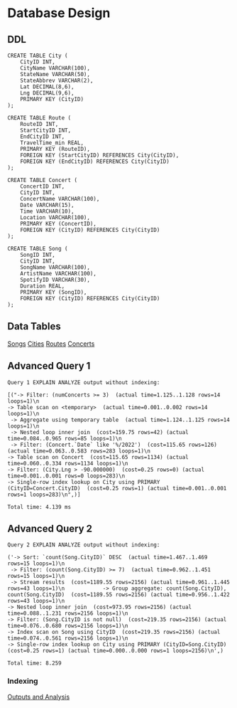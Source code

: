 # Database Design
## DDL
```
CREATE TABLE City (
    CityID INT,
    CityName VARCHAR(100),
    StateName VARCHAR(50),
    StateAbbrev VARCHAR(2),
    Lat DECIMAL(8,6),
    Lng DECIMAL(9,6),
    PRIMARY KEY (CityID)
);

CREATE TABLE Route (
    RouteID INT,
    StartCityID INT,
    EndCityID INT,
    TravelTime_min REAL,
    PRIMARY KEY (RouteID),
    FOREIGN KEY (StartCityID) REFERENCES City(CityID),
    FOREIGN KEY (EndCityID) REFERENCES City(CityID)
);

CREATE TABLE Concert (
    ConcertID INT,
    CityID INT,
    ConcertName VARCHAR(100),
    Date VARCHAR(15),
    Time VARCHAR(10),
    Location VARCHAR(100),
    PRIMARY KEY (ConcertID),
    FOREIGN KEY (CityID) REFERENCES City(CityID)
);

CREATE TABLE Song (
    SongID INT,
    CityID INT,
    SongName VARCHAR(100),
    ArtistName VARCHAR(100),
    SpotifyID VARCHAR(30),
    Duration REAL,
    PRIMARY KEY (SongID),
    FOREIGN KEY (CityID) REFERENCES City(CityID)
);
```
## Data Tables 
[Songs](https://github.com/uiuc-fa21-cs411/sjkd/blob/main/tables/songtable.csv)
[Cities](https://github.com/uiuc-fa21-cs411/sjkd/blob/main/tables/citytable.csv)
[Routes](https://github.com/uiuc-fa21-cs411/sjkd/blob/main/tables/routetable.csv)
[Concerts](https://github.com/uiuc-fa21-cs411/sjkd/blob/main/tables/concerttable.csv)

## Advanced Query 1
```
Query 1 EXPLAIN ANALYZE output without indexing:

[("-> Filter: (numConcerts >= 3)  (actual time=1.125..1.128 rows=14 loops=1)\n    
-> Table scan on <temporary>  (actual time=0.001..0.002 rows=14 loops=1)\n       
 -> Aggregate using temporary table  (actual time=1.124..1.125 rows=14 loops=1)\n           
 -> Nested loop inner join  (cost=159.75 rows=42) (actual time=0.084..0.965 rows=85 loops=1)\n               
 -> Filter: (Concert.`Date` like '%/2022')  (cost=115.65 rows=126) (actual time=0.063..0.583 rows=283 loops=1)\n                    
-> Table scan on Concert  (cost=115.65 rows=1134) (actual time=0.060..0.334 rows=1134 loops=1)\n                
-> Filter: (City.Lng > -90.000000)  (cost=0.25 rows=0) (actual time=0.001..0.001 rows=0 loops=283)\n                    
-> Single-row index lookup on City using PRIMARY (CityID=Concert.CityID)  (cost=0.25 rows=1) (actual time=0.001..0.001 rows=1 loops=283)\n",)]

Total time: 4.139 ms

```

## Advanced Query 2

```
Query 2 EXPLAIN ANALYZE output without indexing:

('-> Sort: `count(Song.CityID)` DESC  (actual time=1.467..1.469 rows=15 loops=1)\n   
 -> Filter: (count(Song.CityID) >= 7)  (actual time=0.962..1.451 rows=15 loops=1)\n       
 -> Stream results  (cost=1189.55 rows=2156) (actual time=0.961..1.445 rows=43 loops=1)\n            -> Group aggregate: count(Song.CityID), count(Song.CityID)  (cost=1189.55 rows=2156) (actual time=0.956..1.422 rows=43 loops=1)\n                
-> Nested loop inner join  (cost=973.95 rows=2156) (actual time=0.088..1.231 rows=2156 loops=1)\n                    
-> Filter: (Song.CityID is not null)  (cost=219.35 rows=2156) (actual time=0.076..0.680 rows=2156 loops=1)\n                        
-> Index scan on Song using CityID  (cost=219.35 rows=2156) (actual time=0.074..0.561 rows=2156 loops=1)\n                    
-> Single-row index lookup on City using PRIMARY (CityID=Song.CityID)  (cost=0.25 rows=1) (actual time=0.000..0.000 rows=1 loops=2156)\n',)

Total time: 8.259
```

### Indexing
[Outputs and Analysis](https://docs.google.com/document/d/1H-vxBEzS4skHhmzbkW2LONUZ39-DrrFnIGNI5PnBo-A/edit?usp=sharing)
